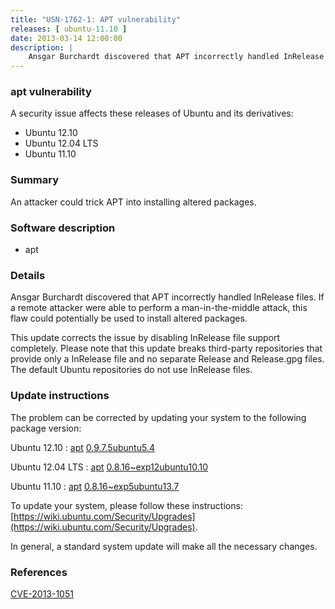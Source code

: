 ```yaml
---
title: "USN-1762-1: APT vulnerability"
releases: [ ubuntu-11.10 ]
date: 2013-03-14 12:00:00
description: |
    Ansgar Burchardt discovered that APT incorrectly handled InRelease files. If a remote attacker were able to perform a man-in-the-middle attack, this flaw could potentially be used to install altered packages.
--- 
```

 
### apt vulnerability

A security issue affects these releases of Ubuntu and its derivatives:

* Ubuntu 12.10
* Ubuntu 12.04 LTS
* Ubuntu 11.10

### Summary

An attacker could trick APT into installing altered packages. 

### Software description

* apt 

### Details

Ansgar Burchardt discovered that APT incorrectly handled InRelease files. If a remote attacker were able to perform a man-in-the-middle attack, this flaw could potentially be used to install altered packages.

This update corrects the issue by disabling InRelease file support completely. Please note that this update breaks third-party repositories that provide only a InRelease file and no separate Release and Release.gpg files. The default Ubuntu repositories do not use InRelease files. 

### Update instructions

The problem can be corrected by updating your system to the following package version:

Ubuntu 12.10
 : [apt](https://launchpad.net/ubuntu/+source/apt) <span> [0.9.7.5ubuntu5.4](https://launchpad.net/ubuntu/+source/apt/0.9.7.5ubuntu5.4) </span> 

Ubuntu 12.04 LTS
 : [apt](https://launchpad.net/ubuntu/+source/apt) <span> [0.8.16~exp12ubuntu10.10](https://launchpad.net/ubuntu/+source/apt/0.8.16~exp12ubuntu10.10) </span> 

Ubuntu 11.10
 : [apt](https://launchpad.net/ubuntu/+source/apt) <span> [0.8.16~exp5ubuntu13.7](https://launchpad.net/ubuntu/+source/apt/0.8.16~exp5ubuntu13.7) </span> 

To update your system, please follow these instructions: [https://wiki.ubuntu.com/Security/Upgrades](https://wiki.ubuntu.com/Security/Upgrades).

In general, a standard system update will make all the necessary changes. 

### References

 [CVE-2013-1051](http://people.ubuntu.com/~ubuntu-security/cve/CVE-2013-1051)
 
